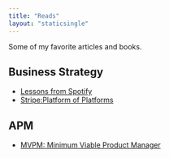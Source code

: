 ```yaml
---
title: "Reads"
layout: "staticsingle"
---
```

Some of my favorite articles and books. 

## Business Strategy
- [Lessons from Spotify](https://stratechery.com/2018/lessons-from-spotify/)
- [Stripe:Platform of Platforms](https://stratechery.com/2020/stripe-platform-of-platforms/)

## APM
- [MVPM: Minimum Viable Product Manager](https://blackboxofpm.com/mvpm-minimum-viable-product-manager-e1aeb8dd421)